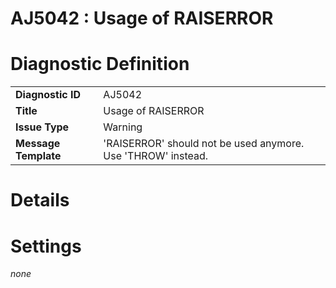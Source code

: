 # AJ5042 : Usage of RAISERROR

# Diagnostic Definition

<table>
  <tr>
    <td class="header"><b>Diagnostic ID</b></td>
    <td>AJ5042</td>
  </tr>
  <tr>
    <td class="header"><b>Title</b></td>
    <td>Usage of RAISERROR</td>
  </tr>
  <tr>
    <td class="header"><b>Issue Type</b></td>
    <td>Warning</td>
  </tr>
  <tr>
    <td class="header"><b>Message Template</b></td>
    <td>'RAISERROR' should not be used anymore. Use 'THROW' instead.</td>
  </tr>
  
</table>

# Details



# Settings

*none*

